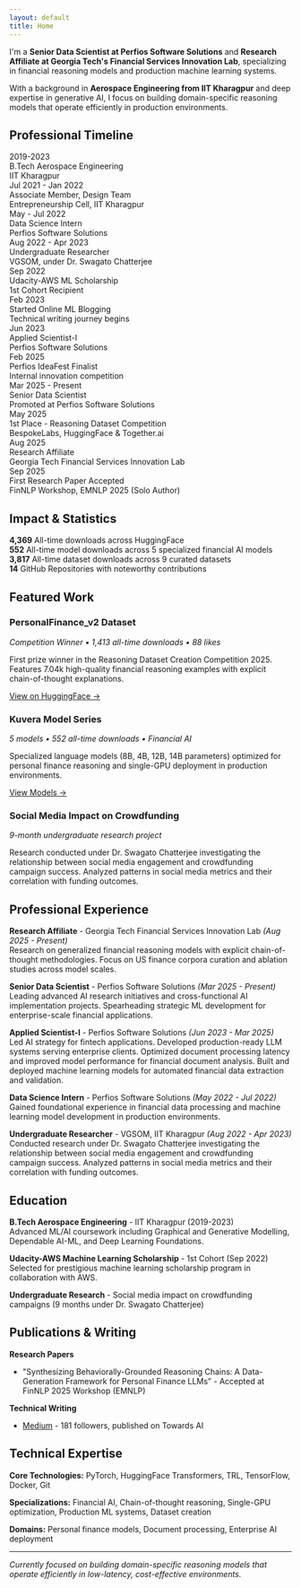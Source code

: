 ```yaml
---
layout: default
title: Home
---
```


I'm a **Senior Data Scientist at Perfios Software Solutions** and **Research Affiliate at Georgia Tech's Financial Services Innovation Lab**, specializing in financial reasoning models and production machine learning systems.

With a background in **Aerospace Engineering from IIT Kharagpur** and deep expertise in generative AI, I focus on building domain-specific reasoning models that operate efficiently in production environments.

## Professional Timeline

<div class="timeline">
  <div class="timeline-item">
    <div class="timeline-marker education"></div>
    <div class="timeline-content">
      <div class="timeline-date">2019-2023</div>
      <div class="timeline-title">B.Tech Aerospace Engineering</div>
      <div class="timeline-desc">IIT Kharagpur</div>
    </div>
  </div>

  <div class="timeline-item">
    <div class="timeline-marker extracurricular"></div>
    <div class="timeline-content">
      <div class="timeline-date">Jul 2021 - Jan 2022</div>
      <div class="timeline-title">Associate Member, Design Team</div>
      <div class="timeline-desc">Entrepreneurship Cell, IIT Kharagpur</div>
    </div>
  </div>

  <div class="timeline-item">
    <div class="timeline-marker work"></div>
    <div class="timeline-content">
      <div class="timeline-date">May - Jul 2022</div>
      <div class="timeline-title">Data Science Intern</div>
      <div class="timeline-desc">Perfios Software Solutions</div>
    </div>
  </div>

  <div class="timeline-item">
    <div class="timeline-marker research"></div>
    <div class="timeline-content">
      <div class="timeline-date">Aug 2022 - Apr 2023</div>
      <div class="timeline-title">Undergraduate Researcher</div>
      <div class="timeline-desc">VGSOM, under Dr. Swagato Chatterjee</div>
    </div>
  </div>

  <div class="timeline-item">
    <div class="timeline-marker achievement"></div>
    <div class="timeline-content">
      <div class="timeline-date">Sep 2022</div>
      <div class="timeline-title">Udacity-AWS ML Scholarship</div>
      <div class="timeline-desc">1st Cohort Recipient</div>
    </div>
  </div>

  <div class="timeline-item">
    <div class="timeline-marker milestone"></div>
    <div class="timeline-content">
      <div class="timeline-date">Feb 2023</div>
      <div class="timeline-title">Started Online ML Blogging</div>
      <div class="timeline-desc">Technical writing journey begins</div>
    </div>
  </div>

  <div class="timeline-item">
    <div class="timeline-marker work"></div>
    <div class="timeline-content">
      <div class="timeline-date">Jun 2023</div>
      <div class="timeline-title">Applied Scientist-I</div>
      <div class="timeline-desc">Perfios Software Solutions</div>
    </div>
  </div>

  <div class="timeline-item">
    <div class="timeline-marker achievement"></div>
    <div class="timeline-content">
      <div class="timeline-date">Feb 2025</div>
      <div class="timeline-title">Perfios IdeaFest Finalist</div>
      <div class="timeline-desc">Internal innovation competition</div>
    </div>
  </div>

  <div class="timeline-item">
    <div class="timeline-marker work"></div>
    <div class="timeline-content">
      <div class="timeline-date">Mar 2025 - Present</div>
      <div class="timeline-title">Senior Data Scientist</div>
      <div class="timeline-desc">Promoted at Perfios Software Solutions</div>
    </div>
  </div>

  <div class="timeline-item">
    <div class="timeline-marker achievement"></div>
    <div class="timeline-content">
      <div class="timeline-date">May 2025</div>
      <div class="timeline-title">1st Place - Reasoning Dataset Competition</div>
      <div class="timeline-desc">BespokeLabs, HuggingFace & Together.ai</div>
    </div>
  </div>

  <div class="timeline-item">
    <div class="timeline-marker research"></div>
    <div class="timeline-content">
      <div class="timeline-date">Aug 2025</div>
      <div class="timeline-title">Research Affiliate</div>
      <div class="timeline-desc">Georgia Tech Financial Services Innovation Lab</div>
    </div>
  </div>

  <div class="timeline-item">
    <div class="timeline-marker achievement"></div>
    <div class="timeline-content">
      <div class="timeline-date">Sep 2025</div>
      <div class="timeline-title">First Research Paper Accepted</div>
      <div class="timeline-desc">FinNLP Workshop, EMNLP 2025 (Solo Author)</div>
    </div>
  </div>
</div>

## Impact & Statistics

**4,369** All-time downloads across HuggingFace  
**552** All-time model downloads across 5 specialized financial AI models  
**3,817** All-time dataset downloads across 9 curated datasets  
**14** GitHub Repositories with noteworthy contributions

## Featured Work

### PersonalFinance_v2 Dataset
*Competition Winner • 1,413 all-time downloads • 88 likes*

First prize winner in the Reasoning Dataset Creation Competition 2025. Features 7.04k high-quality financial reasoning examples with explicit chain-of-thought explanations.

[View on HuggingFace →](https://huggingface.co/datasets/akhil-theerthala/PersonalFinance_v2)

### Kuvera Model Series
*5 models • 552 all-time downloads • Financial AI*

Specialized language models (8B, 4B, 12B, 14B parameters) optimized for personal finance reasoning and single-GPU deployment in production environments.

[View Models →](https://huggingface.co/akhil-theerthala)

### Social Media Impact on Crowdfunding
*9-month undergraduate research project*

Research conducted under Dr. Swagato Chatterjee investigating the relationship between social media engagement and crowdfunding campaign success. Analyzed patterns in social media metrics and their correlation with funding outcomes.

## Professional Experience

**Research Affiliate** - Georgia Tech Financial Services Innovation Lab *(Aug 2025 - Present)*  
Research on generalized financial reasoning models with explicit chain-of-thought methodologies. Focus on US finance corpora curation and ablation studies across model scales.

**Senior Data Scientist** - Perfios Software Solutions *(Mar 2025 - Present)*  
Leading advanced AI research initiatives and cross-functional AI implementation projects. Spearheading strategic ML development for enterprise-scale financial applications.

**Applied Scientist-I** - Perfios Software Solutions *(Jun 2023 - Mar 2025)*  
Led AI strategy for fintech applications. Developed production-ready LLM systems serving enterprise clients. Optimized document processing latency and improved model performance for financial document analysis. Built and deployed machine learning models for automated financial data extraction and validation.

**Data Science Intern** - Perfios Software Solutions *(May 2022 - Jul 2022)*  
Gained foundational experience in financial data processing and machine learning model development in production environments.

**Undergraduate Researcher** - VGSOM, IIT Kharagpur *(Aug 2022 - Apr 2023)*  
Conducted research under Dr. Swagato Chatterjee investigating the relationship between social media engagement and crowdfunding campaign success. Analyzed patterns in social media metrics and their correlation with funding outcomes.

## Education

**B.Tech Aerospace Engineering** - IIT Kharagpur (2019-2023)  
Advanced ML/AI coursework including Graphical and Generative Modelling, Dependable AI-ML, and Deep Learning Foundations.

**Udacity-AWS Machine Learning Scholarship** - 1st Cohort (Sep 2022)  
Selected for prestigious machine learning scholarship program in collaboration with AWS.

**Undergraduate Research** - Social media impact on crowdfunding campaigns (9 months under Dr. Swagato Chatterjee)

## Publications & Writing

**Research Papers**
- "Synthesizing Behaviorally-Grounded Reasoning Chains: A Data-Generation Framework for Personal Finance LLMs" - Accepted at FinNLP 2025 Workshop (EMNLP)

**Technical Writing**
- [Medium](https://medium.com/@akhiltvsn) - 181 followers, published on Towards AI

## Technical Expertise

**Core Technologies:** PyTorch, HuggingFace Transformers, TRL, TensorFlow, Docker, Git

**Specializations:** Financial AI, Chain-of-thought reasoning, Single-GPU optimization, Production ML systems, Dataset creation

**Domains:** Personal finance models, Document processing, Enterprise AI deployment

---

*Currently focused on building domain-specific reasoning models that operate efficiently in low-latency, cost-effective environments.*